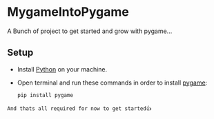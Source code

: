 # MygameIntoPygame 

A Bunch of project to get started and grow with pygame... 

## Setup

  - Install [Python](https://www.python.org/downloads/) on your machine.
  - Open terminal and run these commands in order to install [pygame](https://www.pygame.org/news):

    ```bash
    pip install pygame
      ```

``And thats all required for now to get started👍``
